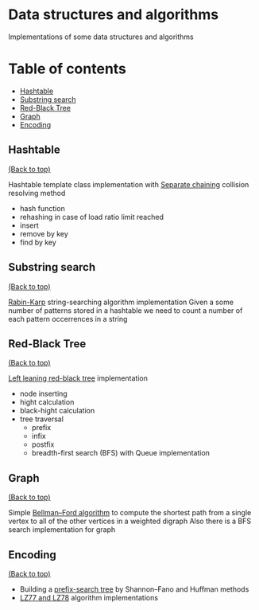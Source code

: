 # Data structures and algorithms

Implementations of some data structures and algorithms

# Table of contents
- [Hashtable](#hashtable)
- [Substring search](#substring-search)
- [Red-Black Tree](#red-black-Tree)
- [Graph](#graph)
- [Encoding](#encoding)

## Hashtable
[(Back to top)](#table-of-contents)

Hashtable template class implementation with [Separate chaining](https://en.wikipedia.org/wiki/Separate_chaining) collision resolving method

- hash function
- rehashing in case of load ratio limit reached
- insert
- remove by key
- find by key

## Substring search
[(Back to top)](#table-of-contents)

[Rabin-Karp](https://en.wikipedia.org/wiki/Rabin–Karp_algorithm) string-searching algorithm implementation
Given a some number of patterns stored in a hashtable we need to count a number of each pattern occerrences in a string


## Red-Black Tree
[(Back to top)](#table-of-contents)

[Left leaning red-black tree](https://en.wikipedia.org/wiki/Left-leaning_red–black_tree) implementation


- node inserting
- hight calculation
- black-hight calculation
- tree traversal
    - prefix
    - infix
    - postfix
    - breadth-first search (BFS) with Queue implementation

## Graph
[(Back to top)](#table-of-contents)

Simple [Bellman–Ford algorithm](https://en.wikipedia.org/wiki/Bellman–Ford_algorithm) to compute the shortest path from a single vertex to all of the other vertices in a weighted digraph
Also there is a BFS search implementation for graph

## Encoding
[(Back to top)](#table-of-contents)

- Building a [prefix-search tree](https://en.wikipedia.org/wiki/Trie) by Shannon–Fano and Huffman methods
- [LZ77 and LZ78](https://en.wikipedia.org/wiki/LZ77_and_LZ78) algorithm implementations

